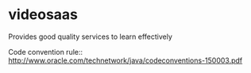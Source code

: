# videosaas
Provides good quality services to learn effectively

Code convention rule:: http://www.oracle.com/technetwork/java/codeconventions-150003.pdf